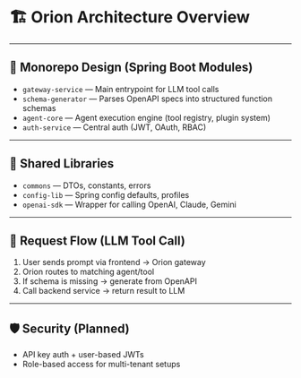 # 🏗️ Orion Architecture Overview

---

## 🔧 Monorepo Design (Spring Boot Modules)

- `gateway-service` — Main entrypoint for LLM tool calls
- `schema-generator` — Parses OpenAPI specs into structured function schemas
- `agent-core` — Agent execution engine (tool registry, plugin system)
- `auth-service` — Central auth (JWT, OAuth, RBAC)

---

## 🧱 Shared Libraries

- `commons` — DTOs, constants, errors
- `config-lib` — Spring config defaults, profiles
- `openai-sdk` — Wrapper for calling OpenAI, Claude, Gemini

---

## 🔄 Request Flow (LLM Tool Call)

1. User sends prompt via frontend → Orion gateway
2. Orion routes to matching agent/tool
3. If schema is missing → generate from OpenAPI
4. Call backend service → return result to LLM

---

## 🛡️ Security (Planned)

- API key auth + user-based JWTs
- Role-based access for multi-tenant setups
